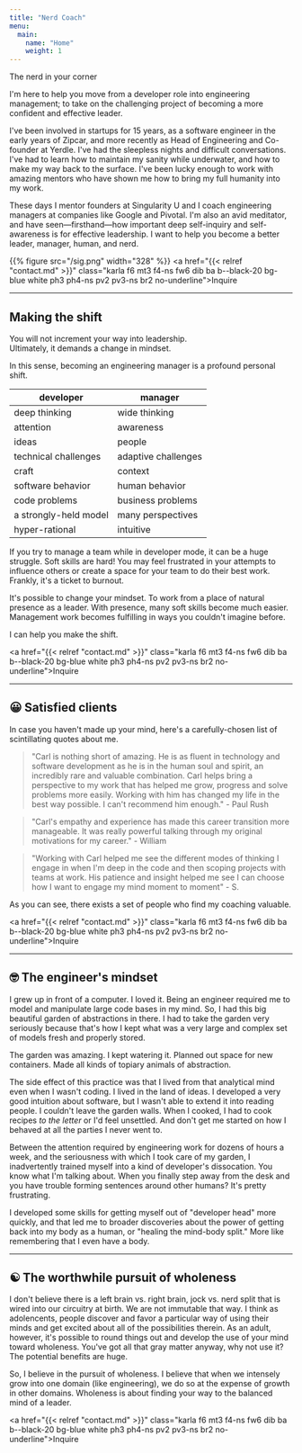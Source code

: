 ```yaml
---
title: "Nerd Coach"
menu:
  main:
    name: "Home"
    weight: 1
---
```


<div class="karla remark">The nerd in your corner</div>

I'm here to help you move from a developer role into engineering management; to take on the challenging project of becoming a more confident and effective leader.

I've been involved in startups for 15 years, as a software engineer in the early years of Zipcar, and more recently as Head of Engineering and Co-founder at Yerdle. I've had the sleepless nights and difficult conversations. I've had to learn how to maintain my sanity while underwater, and how to make my way back to the surface. I've been lucky enough to work with amazing mentors who have shown me how to bring my full humanity into my work.

These days I mentor founders at Singularity U and I coach engineering managers at companies like Google and Pivotal. I'm also an avid meditator, and have seen&mdash;firsthand&mdash;how important deep self-inquiry and self-awareness is for effective leadership. I want to help you become a better leader, manager, human, and nerd.

{{% figure src="/sig.png" width="328" %}}
<a href="{{< relref "contact.md" >}}" class="karla f6 mt3 f4-ns fw6 dib ba b--black-20 bg-blue white ph3 ph4-ns pv2 pv3-ns br2 no-underline">Inquire</a>

----
## Making the shift

You will not increment your way into leadership.  
Ultimately, it demands a change in mindset.  

In this sense, becoming an engineering manager is a profound personal shift.  

developer|manager
-----|-----
deep thinking|wide thinking
attention|awareness
ideas|people
technical challenges|adaptive challenges
craft|context
software behavior|human behavior
code problems|business problems
a strongly-held model|many perspectives
hyper-rational|intuitive

If you try to manage a team while in developer mode, it can be a huge struggle. Soft skills are hard! You may feel frustrated in your attempts to influence others or create a space for your team to do their best work. Frankly, it's a ticket to burnout. 

It's possible to change your mindset. To work from a place of natural presence as a leader. With presence, many soft skills become much easier. Management work becomes fulfilling in ways you couldn't imagine before.

I can help you make the shift.

<a href="{{< relref "contact.md" >}}" class="karla f6 mt3 f4-ns fw6 dib ba b--black-20 bg-blue white ph3 ph4-ns pv2 pv3-ns br2 no-underline">Inquire</a>

----
## 😀 Satisfied clients

In case you haven't made up your mind, here's a carefully-chosen list of scintillating quotes about me.

> "Carl is nothing short of amazing. He is as fluent in technology and software development as he is in the human soul and spirit, an incredibly rare and valuable combination. Carl helps bring a perspective to my work that has helped me grow, progress and solve problems more easily. Working with him has changed my life in the best way possible. I can't recommend him enough." - Paul Rush

> "Carl's empathy and experience has made this career transition more manageable. It was really powerful talking through my original motivations for my career." - William

> "Working with Carl helped me see the different modes of thinking I engage in when I'm deep in the code and then scoping projects with teams at work. His patience and insight helped me see I can choose how I want to engage my mind moment to moment" - S.

As you can see, there exists a set of people who find my coaching valuable.

<a href="{{< relref "contact.md" >}}" class="karla f6 mt3 f4-ns fw6 dib ba b--black-20 bg-blue white ph3 ph4-ns pv2 pv3-ns br2 no-underline">Inquire</a>

----
## 🤓 The engineer's mindset

I grew up in front of a computer. I loved it. Being an engineer required me to model and manipulate large code bases in my mind. So, I had this big beautiful garden of abstractions in there. I had to take the garden very seriously because that's how I kept what was a very large and complex set of models fresh and properly stored.   

The garden was amazing. I kept watering it. Planned out space for new containers. Made all kinds of topiary animals of abstraction.

The side effect of this practice was that I lived from that analytical mind even when I wasn't coding. I lived in the land of ideas. I developed a very good intuition about software, but I wasn't able to extend it into reading people. I couldn't leave the garden walls. When I cooked, I had to cook recipes _to the letter_ or I'd feel unsettled. And don't get me started on how I behaved at all the parties I never went to.

Between the attention required by engineering work for dozens of hours a week, and the seriousness with which I took care of my garden, I inadvertently trained myself into a kind of developer's dissocation. You know what I'm talking about. When you finally step away from the desk and you have trouble forming sentences around other humans? It's pretty frustrating.

I developed some skills for getting myself out of "developer head" more quickly, and that led me to broader discoveries about the power of getting back into my body as a human, or "healing the mind-body split." More like remembering that I even have a body. 

----
## ☯️ The worthwhile pursuit of wholeness

I don't believe there is a left brain vs. right brain, jock vs. nerd split that is wired into our circuitry at birth. We are not immutable that way. I think as adolencents, people discover and favor a particular way of using their minds and get excited about all of the possibilities therein. As an adult, however, it's possible to round things out and develop the use of your mind toward wholeness. You've got all that gray matter anyway, why not use it? The potential benefits are huge.

So, I believe in the pursuit of wholeness. I believe that when we intensely grow into one domain (like engineering), we do so at the expense of growth in other domains. Wholeness is about finding your way to the balanced mind of a leader.

<a href="{{< relref "contact.md" >}}" class="karla f6 mt3 f4-ns fw6 dib ba b--black-20 bg-blue white ph3 ph4-ns pv2 pv3-ns br2 no-underline">Inquire</a>

